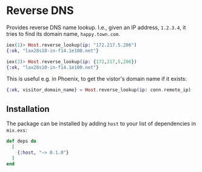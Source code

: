 # Reverse DNS

Provides reverse DNS name lookup. I.e., given an IP address, `1.2.3.4`, it
tries to find its domain name, `happy.town.com`.

```elixir
iex(1)> Host.reverse_lookup(ip: "172.217.5.206")
{:ok, "lax28s10-in-f14.1e100.net"}

iex(2)> Host.reverse_lookup(ip: {172,217,5,206})
{:ok, "lax28s10-in-f14.1e100.net"}
```

This is useful e.g. in Phoenix, to get the vistor's domain name if it exists:

```elixir
{:ok, visitor_domain_name} = Host.reverse_lookup(ip: conn.remote_ip)
```

## Installation

The package can be installed by adding `host` to your list of
dependencies in `mix.exs`:

```elixir
def deps do
  [
    {:host, "~> 0.1.0"}
  ]
end
```
